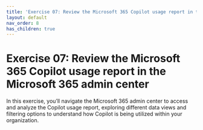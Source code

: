 ```yaml
---
title: 'Exercise 07: Review the Microsoft 365 Copilot usage report in the Microsoft 365 admin center'
layout: default
nav_order: 8
has_children: true
---
```


# Exercise 07: Review the Microsoft 365 Copilot usage report in the Microsoft 365 admin center

In this exercise, you’ll navigate the Microsoft 365 admin center to access and analyze the Copilot usage report, exploring different data views and filtering options to understand how Copilot is being utilized within your organization.
